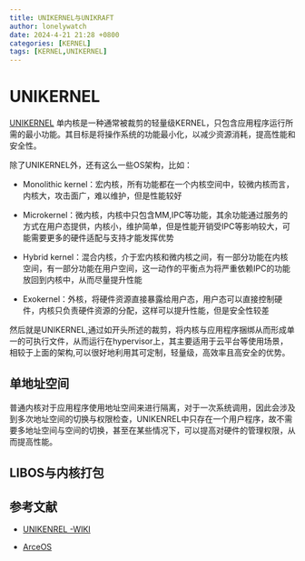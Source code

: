 ```yaml
---
title: UNIKERNEL与UNIKRAFT
author: lonelywatch
date: 2024-4-21 21:28 +0800
categories: [KERNEL]
tags: [KERNEL,UNIKERNEL] 
---
```


# UNIKERNEL

[UNIKERNEL](http://unikernel.org/) 单内核是一种通常被裁剪的轻量级KERNEL，只包含应用程序运行所需的最小功能。其目标是将操作系统的功能最小化，以减少资源消耗，提高性能和安全性。

除了UNIKERNEL外，还有这么一些OS架构，比如：

- Monolithic kernel：宏内核，所有功能都在一个内核空间中，较微内核而言，内核大，攻击面广，难以维护，但是性能较好

- Microkernel：微内核，内核中只包含MM,IPC等功能，其余功能通过服务的方式在用户态提供，内核小，维护简单，但是性能开销受IPC等影响较大，可能需要更多的硬件适配与支持才能发挥优势

- Hybrid kernel：混合内核，介于宏内核和微内核之间，有一部分功能在内核空间，有一部分功能在用户空间，这一动作的平衡点为将严重依赖IPC的功能放回到内核中，从而尽量提升性能

- Exokernel：外核，将硬件资源直接暴露给用户态，用户态可以直接控制硬件，内核只负责硬件资源的分配，这样可以提升性能，但是安全性较差

然后就是UNIKERNEL,通过如开头所述的裁剪，将内核与应用程序捆绑从而形成单一的可执行文件，从而运行在hypervisor上，其主要适用于云平台等使用场景，相较于上面的架构,可以很好地利用其可定制，轻量级，高效率且高安全的优势。


## 单地址空间

普通内核对于应用程序使用地址空间来进行隔离，对于一次系统调用，因此会涉及到多次地址空间的切换与权限检查，UNIKENREL中只存在一个用户程序，故不需要多地址空间与空间的切换，甚至在某些情况下，可以提高对硬件的管理权限，从而提高性能。


## LIBOS与内核打包


## 参考文献



- [UNIKENREL -WIKI](https://en.wikipedia.org/wiki/Unikernel)

- [ArceOS](https://rcore-os.cn/arceos-tutorial-book/ch02-00.html)